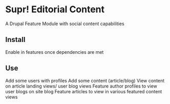 # Supr! Editorial Content
A Drupal Feature Module with social content capabilities

## Install

Enable in features once dependencies are met

## Use
Add some users with profiles
Add some content (article/blog)
View content on article landing views/ user blog views
Feature author profiles to view user blogs on site blog
Feature articles to view in various featured content views

